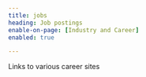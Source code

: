 ```yaml
---
title: jobs
heading: Job postings
enable-on-page: [Industry and Career]
enabled: true

---
```

Links to various career sites